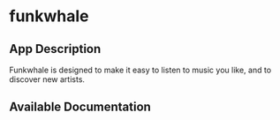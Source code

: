 # funkwhale

## App Description

Funkwhale is designed to make it easy to listen to music you like, and to discover new artists.

## Available Documentation

